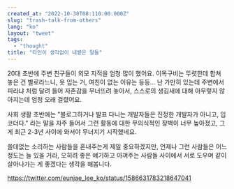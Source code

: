 ```yaml
---
created_at: "2022-10-30T08:110:00.000Z"
slug: "trash-talk-from-others"
lang: "ko"
layout: "tweet"
tags: 
  - "thought"
title: "타인이 생각없이 내뱉은 말들"
---
```


20대 초반에 주변 친구들이 외모 지적을 엄청 많이 했어요. 이목구비는 뚜렷한데 합쳐 놓은 건 별로라느니, 옷 입는 거, 여친이 없는 이유는 등등... 난 가만히 있는데 주변에서 피라냐 처럼 달려 들어 자존감을 무너뜨려 놓아서, 스스로의 생김새에 대해 아무렇지 않아지는데 엄청 오래 걸렸어요.

사회 생활 초반에는 "블로그하거나 발표 다니는 개발자들은 진정한 개발자가 아니고, 입코더다." 라는 말을 자주 들어서 그런 활동에 대한 무의식적인 장벽이 너무 높아졌고, 그게 최근 2-3년 사이에 와서야 무너지기 시작했네요.

쓸데없는 소리하는 사람들을 혼내주는게 제일 중요하겠지만, 언제나 그런 사람들은 어느 정도는 늘 있을 거라, 오히려 좋은 얘기하고 아껴주는 사람들 사이에서 서로 도우며 같이 살아나가는 게 좋겠다는 생각을 해봅니다.


https://twitter.com/eunjae_lee_ko/status/1586631783218647041